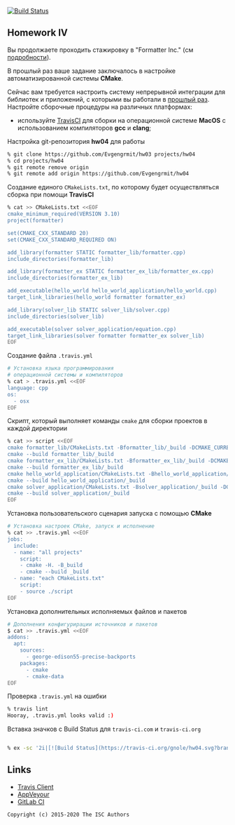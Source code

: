 [![Build Status](https://travis-ci.org/gnole/hw04.svg?branch=master)](https://travis-ci.org/gnole/hw04)
## Homework IV

Вы продолжаете проходить стажировку в "Formatter Inc." (см [подробности](https://github.com/tp-labs/lab03#Homework)).

В прошлый раз ваше задание заключалось в настройке автоматизированной системы **CMake**.

Сейчас вам требуется настроить систему непрерывной интеграции для библиотек и приложений, с которыми вы работали в [прошлый раз](https://github.com/tp-labs/lab03#Homework). Настройте сборочные процедуры на различных платформах:
* используйте [TravisCI](https://travis-ci.com/) для сборки на операционной системе **MacOS** с использованием компиляторов **gcc** и **clang**;


Настройка git-репозитория **hw04** для работы
```sh
% git clone https://github.com/Evgengrmit/hw03 projects/hw04
% cd projects/hw04
% git remote remove origin
% git remote add origin https://github.com/Evgengrmit/hw04
```
Cоздание единого `CMakeLists.txt`, по которому будет осуществляться сборка при помощи **TravisCI**
```sh
% cat >> CMakeLists.txt <<EOF
cmake_minimum_required(VERSION 3.10)
project(formatter)

set(CMAKE_CXX_STANDARD 20)
set(CMAKE_CXX_STANDARD_REQUIRED ON)

add_library(formatter STATIC formatter_lib/formatter.cpp)
include_directories(formatter_lib)

add_library(formatter_ex STATIC formatter_ex_lib/formatter_ex.cpp)
include_directories(formatter_ex_lib)

add_executable(hello_world hello_world_application/hello_world.cpp)
target_link_libraries(hello_world formatter formatter_ex)

add_library(solver_lib STATIC solver_lib/solver.cpp)
include_directories(solver_lib)

add_executable(solver solver_application/equation.cpp)
target_link_libraries(solver formatter formatter_ex solver_lib)
EOF
```
Создание файла `.travis.yml`
```sh
# Установка языка программирования
# операционной системы и компиляторов
% cat > .travis.yml <<EOF
language: cpp
os:
  - osx
EOF
```
Скрипт, который выполняет команды `cmake` для сборки проектов в каждой директории
```sh
% cat >> script <<EOF
cmake formatter_lib/CMakeLists.txt -Bformatter_lib/_build -DCMAKE_CURRENT_SOURCE_DIR=$PWD
cmake --build formatter_lib/_build
cmake formatter_ex_lib/CMakeLists.txt -Bformatter_ex_lib/_build -DCMAKE_CURRENT_SOURCE_DIR=$PWD
cmake --build formatter_ex_lib/_build
cmake hello_world_application/CMakeLists.txt -Bhello_world_application/_build -DCMAKE_CURRENT_SOURCE_DIR=$PWD
cmake --build hello_world_application/_build
cmake solver_application/CMakeLists.txt -Bsolver_application/_build -DCMAKE_CURRENT_SOURCE_DIR=$PWD
cmake --build solver_application/_build
EOF
```
Установка пользовательского сценария запуска с помощью **CMake**
```sh
# Установка настроек СMake, запуск и исполнение
% cat >> .travis.yml <<EOF
jobs:
  include:
  - name: "all projects"
    script:
    - cmake -H. -B_build
    - cmake --build _build
  - name: "each CMakeLists.txt"
    script:
    - source ./script
EOF
```
Установка дополнительных исполняемых файлов и пакетов
```sh
# Дополнения конфигурирации источников и пакетов
$ cat >> .travis.yml <<EOF
addons:
  apt:
    sources:
      - george-edison55-precise-backports
    packages:
      - cmake
      - cmake-data
EOF

```
Проверка `.travis.yml` на ошибки
```sh
% travis lint
Hooray, .travis.yml looks valid :)
```
Вставка значков с Build Status для `travis-ci.com` и `travis-ci.org`
```sh

% ex -sc '2i|[![Build Status](https://travis-ci.org/gnole/hw04.svg?branch=master)](https://travis-ci.org/gnole/hw04)' -cx README.md
```
## Links

- [Travis Client](https://github.com/travis-ci/travis.rb)
- [AppVeyour](https://www.appveyor.com/)
- [GitLab CI](https://about.gitlab.com/gitlab-ci/)

```
Copyright (c) 2015-2020 The ISC Authors
```
